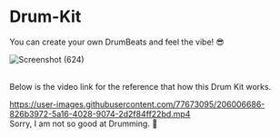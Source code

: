 # Drum-Kit

You can create your own DrumBeats and feel the vibe! 😎

![Screenshot (624)](https://user-images.githubusercontent.com/77673095/204080602-3b42f023-79b6-40a7-a79a-6809aa9b0d0e.png)

<br>
Below is the video link for the reference that how this Drum Kit works. 

<br>


https://user-images.githubusercontent.com/77673095/206006686-826b3972-5a16-4028-9074-2d2f84ff22bd.mp4
<br>
Sorry, I am not so good at Drumming. 🤧
